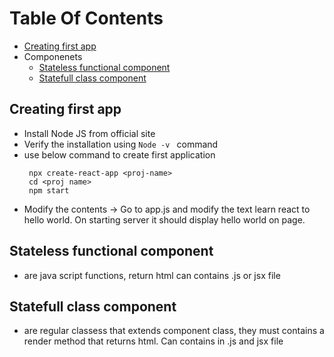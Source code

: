 # Table Of Contents
- [Creating first app](#creating-first-app)
- Componenets
  - [Stateless functional component](#stateless-functional-component)
  - [Statefull class component](#statefull-class-component)
## Creating first app
- Install Node JS from official site
-  Verify the installation using ```Node -v ``` command
-  use below command to create first application
   ```
    npx create-react-app <proj-name>
    cd <proj name>
    npm start
   ```
- Modify the contents -> Go to app.js and modify the text learn react to hello world. On starting server it should display hello world on page.
  
## Stateless functional component
- are java script functions, return html can contains .js or jsx file
## Statefull class component
- are regular classess that extends component class, they must contains a render method that returns html. Can contains in .js and jsx file
